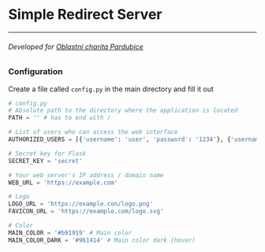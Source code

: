 # Simple Redirect Server

---

###### Developed for [Oblastní charita Pardubice](https://pardubice.charita.cz)

### Configuration

Create a file called `config.py` in the main directory and fill it out

```python
# config.py
# Absolute path to the directory where the application is located
PATH = '' # has to end with /

# List of users who can access the web interface
AUTHORIZED_USERS = [{'username': 'user', 'password': '1234'}, {'username': 'user2', 'password': '4321'}]

# Secret key for Flask
SECRET_KEY = 'secret'

# Your web server's IP address / domain name
WEB_URL = 'https://example.com'

# Logo
LOGO_URL = 'https://example.con/logo.png'
FAVICON_URL = 'https://example.com/logo.svg'

# Color
MAIN_COLOR = '#b91919' # Main color
MAIN_COLOR_DARK = '#961414' # Main color dark (hover)
```